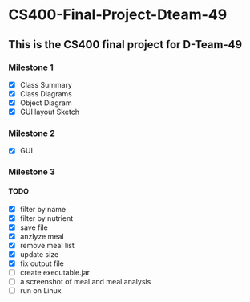 # CS400-Final-Project-Dteam-49
## This is the CS400 final project for D-Team-49
### Milestone 1
- [x] Class Summary
- [x] Class Diagrams
- [x] Object Diagram
- [x] GUI layout Sketch
### Milestone 2
- [x] GUI 
### Milestone 3
#### TODO
- [x] filter by name
- [x] filter by nutrient
- [x] save file
- [x] anzlyze meal
- [x] remove meal list
- [x] update size
- [x] fix output file
- [ ] create executable.jar
- [ ] a screenshot of meal and meal analysis
- [ ] run on Linux
